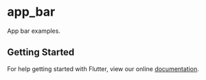 # app_bar

App bar examples.

## Getting Started

For help getting started with Flutter, view our online
[documentation](https://flutter.io/).
